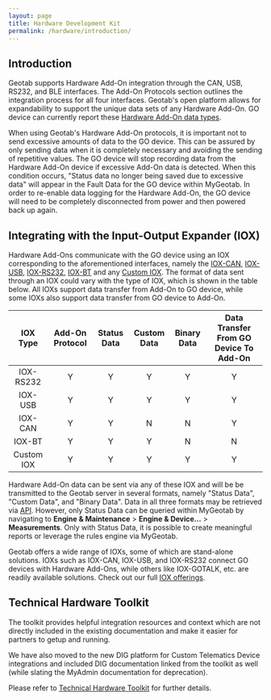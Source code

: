 ```yaml
---
layout: page
title: Hardware Development Kit
permalink: /hardware/introduction/
---
```


## Introduction

Geotab supports Hardware Add-On integration through the CAN, USB, RS232, and BLE interfaces. The Add-On Protocols section outlines the integration process for all four interfaces. Geotab's open platform allows for expandability to support the unique data sets of any Hardware Add-On. GO device can currently report these [Hardware Add-On data types](../hardware-add-on-data-types/).

When using Geotab's Hardware Add-On protocols, it is important not to send excessive amounts of data to the GO device.  This can be assured by only sending data when it is completely necessary and avoiding the sending of repetitive values. The GO device will stop recording data from the Hardware Add-On device if excessive Add-On data is detected. When this condition occurs, "Status data no longer being saved due to excessive data" will appear in the Fault Data for the GO device within MyGeotab. In order to re-enable data logging for the Hardware Add-On, the GO device will need to be completely disconnected from power and then powered back up again.

## Integrating with the Input-Output Expander (IOX)

Hardware Add-Ons communicate with the GO device using an IOX corresponding to the aforementioned interfaces, namely the [IOX-CAN](https://docs.google.com/document/d/19Wlwsb_AnpE3AndOf1cbiFLzTOCI5fwscOwQh5a6jF8/preview), [IOX-USB](https://docs.google.com/document/d/1_vocie4MYAHAUBOJ_AUXzYN11jrR5jyCynFgbqigFys/preview), [IOX-RS232](https://docs.google.com/document/d/1UDEwQOY2zH1ABQ3UP6rdlcZ--LPt5SUbKEZ_AZgUsWk/preview), [IOX-BT](https://docs.google.com/document/d/1ICzpfhyYQEl1acQtJ9AGw09pzH5ADHNC8EGIcvTP2KU/preview) and any [Custom IOX](../developing-an-iox/hardware-design-guide/). The format of data sent through an IOX could vary with the type of IOX, which is shown in the table below. All IOXs support data transfer from Add-On to GO device, while some IOXs also support data transfer from GO device to Add-On.

| IOX Type | Add-On Protocol | Status Data | Custom Data | Binary Data | Data Transfer From GO Device To Add-On   |
| :---: | :---: | :---: | :---: | :---: | :---: |
| IOX-RS232 | Y | Y | Y | Y | Y |
| IOX-USB | Y | Y | Y | Y | Y |
| IOX-CAN | Y | Y | N | N | Y |
| IOX-BT | Y | Y | Y | N | N |
| Custom IOX | Y | Y | Y | Y | Y |

Hardware Add-On data can be sent via any of these IOX and will be be transmitted to the Geotab server in several formats, namely "Status Data", "Custom Data", and "Binary Data". Data in all three formats may be retrieved via [API](../../software/introduction). However, only Status Data can be queried within MyGeotab by navigating to **Engine &amp; Maintenance** > **Engine &amp; Device…** > **Measurements**. Only with Status Data, it is possible to create meaningful reports or leverage the rules engine via MyGeotab.

Geotab offers a wide range of IOXs, some of which are stand-alone solutions. IOXs such as IOX-CAN, IOX-USB, and IOX-RS232 connect GO devices with Hardware Add-Ons, while others like IOX-GOTALK, etc. are readily available solutions. Check out our full [IOX offerings](https://www.geotab.com/blog/iox-expansion/).

## Technical Hardware Toolkit

The toolkit provides helpful integration resources and context which are not directly included in the existing documentation and make it easier for partners to getup and running. 

We have also moved to the new DIG platform for Custom Telematics Device integrations and included DIG documentation linked from the toolkit as well (while slating the MyAdmin documentation for deprecation).

Please refer to [Technical Hardware Toolkit](https://docs.google.com/presentation/d/1nkmDYw2tscZxKaezFm5sR3jLItI3IRJTS6JIhgg0rFU) for further details.